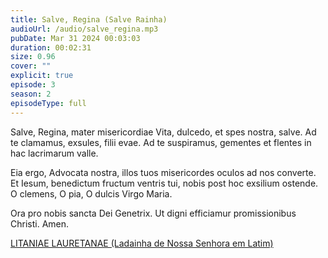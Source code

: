 ```yaml
---
title: Salve, Regina (Salve Rainha)
audioUrl: /audio/salve_regina.mp3
pubDate: Mar 31 2024 00:03:03
duration: 00:02:31
size: 0.96
cover: ""
explicit: true
episode: 3
season: 2
episodeType: full
---
```


Salve, Regina, mater misericordiae
Vita, dulcedo, et spes nostra, salve.
Ad te clamamus, exsules, filii evae.
Ad te suspiramus, gementes et flentes
in hac lacrimarum valle.

Eia ergo, Advocata nostra,
illos tuos misericordes oculos
ad nos converte.
Et Iesum, benedictum fructum ventris tui,
nobis post hoc exsilium ostende.
O clemens, O pia, O dulcis Virgo Maria.

Ora pro nobis sancta Dei Genetrix.
Ut digni efficiamur promissionibus Christi. Amen.

<div class="text-center mt-16">
  <a class="btn btn-accent mt-9" href="/episode/02post">LITANIAE LAURETANAE (Ladainha de Nossa Senhora em Latim)</a>
</div>